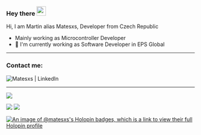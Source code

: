 ### Hey there <img src="https://media.giphy.com/media/hvRJCLFzcasrR4ia7z/giphy.gif" width="25px">

Hi, I am Martin alias Matesxs, Developer from Czech Republic
- Mainly working as Microcontroller Developer
- 👷 I'm currently working as Software Developer in EPS Global

---

### Contact me:

[<img align="left" alt="Matesxs | LinkedIn" src="https://img.shields.io/badge/linkedin-%230077B5.svg?&style=for-the-badge&logo=linkedin&logoColor=white" />][linkedin]

<br />

---

![](https://komarev.com/ghpvc/?username=Matesxs&color=dc143c&style=flat)
<br />

<img src="https://github-readme-stats.vercel.app/api?username=Matesxs&show_icons=true&theme=onedark&include_all_commits=true&count_private=true">
<img src="https://github-readme-stats.vercel.app/api/top-langs/?username=Matesxs&layout=compact&theme=onedark">

[linkedin]: https://www.linkedin.com/in/martin-douša-027570184/

[![An image of @matesxs's Holopin badges, which is a link to view their full Holopin profile](https://holopin.me/matesxs)](https://holopin.io/@matesxs)
